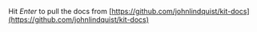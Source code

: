 <meta path="help/pull-docs">
      
Hit _Enter_ to pull the docs from [https://github.com/johnlindquist/kit-docs](https://github.com/johnlindquist/kit-docs)
